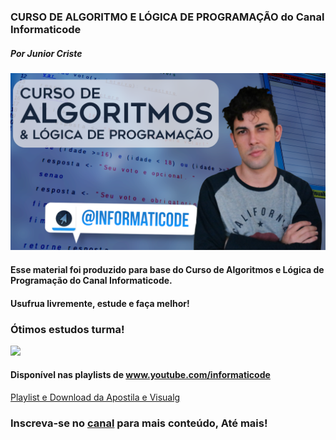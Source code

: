 ### CURSO DE ALGORITMO E LÓGICA DE PROGRAMAÇÃO do Canal Informaticode
##### _Por Junior Criste_
<img src="https://github.com/JuniorCriste/Curso-de-Algoritmos-e-Logica/blob/master/assets/Curso_de_algoritmos.png"> 


#### Esse material foi produzido para base do Curso de Algoritmos e Lógica de Programação do Canal Informaticode.
#### Usufrua livremente, estude e faça melhor! 
### Ótimos estudos turma!

<img src="https://1.bp.blogspot.com/-XGduzSwcG_4/XsRuIbITSdI/AAAAAAAAG8k/JMz6SYVIVkQX7rb55kCGLiiZGG3C_tR0gCLcBGAsYHQ/s640/Curso_de_Algoritmos.png"> 


#### Disponível nas playlists de www.youtube.com/informaticode
[Playlist e Download da Apostila e Visualg](https://informaticode.store/.../CursoDeAlgoritmos)
### Inscreva-se no [canal](www.youtube.com/informaticode) para mais conteúdo, Até mais!


